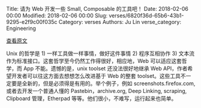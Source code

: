 Title: 请为 Web 开发一些 Small, Composable 的工具吧！
Date: 2018-02-06 00:00
Modified: 2018-02-06 00:00
Slug: verses/6820f36d-65b6-43b1-9295-e2f9c00f035c
Category: verses
Authors: Ju Lin
verse_category: Engineering

[查看原文](https://medium.com/@ianbicking/improving-the-web-with-small-composable-tools-cb0ef7139750)

Unix 的哲学是 1) 一样工具做一样事情，做好这件事情 2) 程序互相协作 3) 文本流作为标准接口。这套哲学至今仍然工作得很好，相应地，Web 可以适应这套哲学，而 App 不能。遗憾的是，unix toolset 还没法很好地继承 Web API，作者希望开发者可以往这方面去想想怎么改进基于 Web 的整套 toolset。这些工具不一定要是全新的，但是必须得是有用的。举个例子，例如 screenshots.firefox.com, 或者去开发一个普通人懂的 Pastebin，archive.org, Deep Linking, scraping, Clipboard 管理，Etherpad 等等。他们很小，不难写，运行起来也简单。

